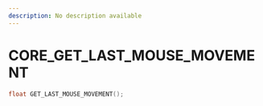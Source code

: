```yaml
---
description: No description available 
---
```


# CORE\_GET_LAST_MOUSE_MOVEMENT

```cpp
float GET_LAST_MOUSE_MOVEMENT();
```